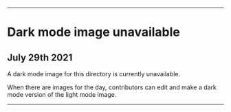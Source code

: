 
***
 
# Dark mode image unavailable

## July 29th 2021

A dark mode image for this directory is currently unavailable.

When there are images for the day, contributors can edit and make a dark mode version of the light mode image.

***
